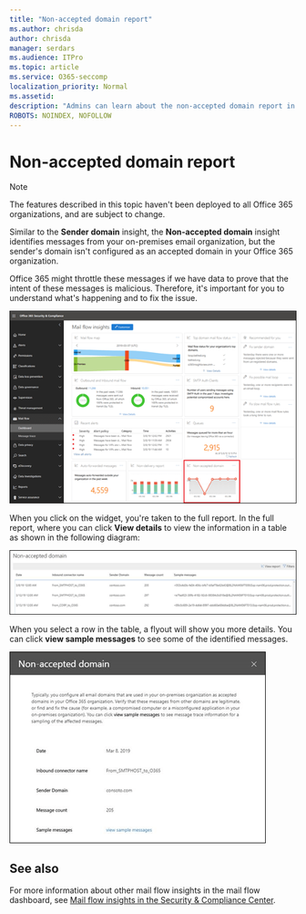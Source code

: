 ```yaml
---
title: "Non-accepted domain report"
ms.author: chrisda
author: chrisda
manager: serdars
ms.audience: ITPro
ms.topic: article
ms.service: O365-seccomp
localization_priority: Normal
ms.assetid: 
description: "Admins can learn about the non-accepted domain report in the mail flow dashboard in the Office 365 Security & Compliance Center."
ROBOTS: NOINDEX, NOFOLLOW
---
```


# Non-accepted domain report

> [!NOTE]
> The features described in this topic haven't been deployed to all Office 365 organizations, and are subject to change.

Similar to the **Sender domain** insight, the **Non-accepted domain** insight identifies messages from your on-premises email organization, but the sender's domain isn't configured as an accepted domain in your Office 365 organization.

Office 365 might throttle these messages if we have data to prove that the intent of these messages is malicious. Therefore, it's important for you to understand what's happening and to fix the issue.

![The Non-accepted domain report in the mail flow dashboard in the Office 365 Security & Compliance Center](media/non-accepted-domain-report-selected.png)

When you click on the widget, you're taken to the full report. In the full report, where you can click **View details** to view the information in a table as shown in the following diagram:

![View details table in the Non-accepted domain report](media/non-accepted-domain-report-view-details.png)

When you select a row in the table, a flyout will show you more details. You can click **view sample messages** to see some of the identified messages.

![Select a row in the details table in the Non-accepted domain report](media/non-accepted-domain-report-select-row-in-table.png)

## See also

For more information about other mail flow insights in the mail flow dashboard, see [Mail flow insights in the Security & Compliance Center](mail-flow-insights-v2.md).

